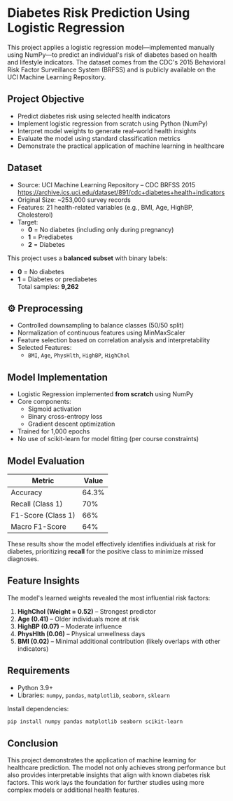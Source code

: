 #  Diabetes Risk Prediction Using Logistic Regression

This project applies a logistic regression model—implemented manually using NumPy—to predict an individual's risk of diabetes based on health and lifestyle indicators. The dataset comes from the CDC's 2015 Behavioral Risk Factor Surveillance System (BRFSS) and is publicly available on the UCI Machine Learning Repository.

## Project Objective

- Predict diabetes risk using selected health indicators
- Implement logistic regression from scratch using Python (NumPy)
- Interpret model weights to generate real-world health insights
- Evaluate the model using standard classification metrics
- Demonstrate the practical application of machine learning in healthcare

## Dataset

- Source: UCI Machine Learning Repository – CDC BRFSS 2015  
  https://archive.ics.uci.edu/dataset/891/cdc+diabetes+health+indicators
- Original Size: ~253,000 survey records
- Features: 21 health-related variables (e.g., BMI, Age, HighBP, Cholesterol)
- Target:
  - **0** = No diabetes (including only during pregnancy)
  - **1** = Prediabetes
  - **2** = Diabetes

This project uses a **balanced subset** with binary labels:
- **0** = No diabetes
- **1** = Diabetes or prediabetes  
Total samples: **9,262**

## ⚙️ Preprocessing

- Controlled downsampling to balance classes (50/50 split)
- Normalization of continuous features using MinMaxScaler
- Feature selection based on correlation analysis and interpretability
- Selected Features:
  - `BMI`, `Age`, `PhysHlth`, `HighBP`, `HighChol`

## Model Implementation

- Logistic Regression implemented **from scratch** using NumPy
- Core components:
  - Sigmoid activation
  - Binary cross-entropy loss
  - Gradient descent optimization
- Trained for 1,000 epochs
- No use of scikit-learn for model fitting (per course constraints)

## Model Evaluation

| Metric            | Value     |
|-------------------|-----------|
| Accuracy          | 64.3%     |
| Recall (Class 1)  | 70%       |
| F1-Score (Class 1)| 66%       |
| Macro F1-Score    | 64%       |

These results show the model effectively identifies individuals at risk for diabetes, prioritizing **recall** for the positive class to minimize missed diagnoses.

## Feature Insights

The model's learned weights revealed the most influential risk factors:

1. **HighChol (Weight = 0.52)** – Strongest predictor
2. **Age (0.41)** – Older individuals more at risk
3. **HighBP (0.07)** – Moderate influence
4. **PhysHlth (0.06)** – Physical unwellness days
5. **BMI (0.02)** – Minimal additional contribution (likely overlaps with other indicators)



## Requirements

- Python 3.9+
- Libraries: `numpy`, `pandas`, `matplotlib`, `seaborn`, `sklearn`

Install dependencies:

```bash
pip install numpy pandas matplotlib seaborn scikit-learn
```

## Conclusion
This project demonstrates the application of machine learning for healthcare prediction. The model not only achieves strong performance but also provides interpretable insights that align with known diabetes risk factors. This work lays the foundation for further studies using more complex models or additional health features.







